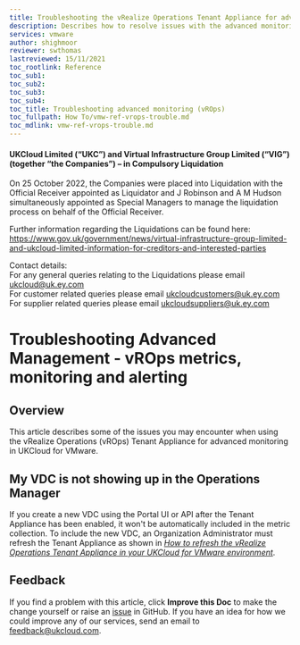 ```yaml
---
title: Troubleshooting the vRealize Operations Tenant Appliance for advanced monitoring
description: Describes how to resolve issues with the advanced monitoring options in UKCloud for VMware provided by the vRealize Operations (vROps) Tenant Appliance
services: vmware
author: shighmoor
reviewer: swthomas
lastreviewed: 15/11/2021
toc_rootlink: Reference
toc_sub1: 
toc_sub2:
toc_sub3:
toc_sub4:
toc_title: Troubleshooting advanced monitoring (vROps)
toc_fullpath: How To/vmw-ref-vrops-trouble.md
toc_mdlink: vmw-ref-vrops-trouble.md
---
```


#### UKCloud Limited (“UKC”) and Virtual Infrastructure Group Limited (“VIG”) (together “the Companies”) – in Compulsory Liquidation

On 25 October 2022, the Companies were placed into Liquidation with the Official Receiver appointed as Liquidator and J Robinson and A M Hudson simultaneously appointed as Special Managers to manage the liquidation process on behalf of the Official Receiver.

Further information regarding the Liquidations can be found here: <https://www.gov.uk/government/news/virtual-infrastructure-group-limited-and-ukcloud-limited-information-for-creditors-and-interested-parties>

Contact details:<br>
For any general queries relating to the Liquidations please email <ukcloud@uk.ey.com><br>
For customer related queries please email <ukcloudcustomers@uk.ey.com><br>
For supplier related queries please email <ukcloudsuppliers@uk.ey.com>

# Troubleshooting Advanced Management - vROps metrics, monitoring and alerting

## Overview

This article describes some of the issues you may encounter when using the vRealize Operations (vROps) Tenant Appliance for advanced monitoring in UKCloud for VMware.

## My VDC is not showing up in the Operations Manager

If you create a new VDC using the Portal UI or API after the Tenant Appliance has been enabled, it won't be automatically included in the metric collection. To include the new VDC, an Organization Administrator must refresh the Tenant Appliance as shown in [*How to refresh the vRealize Operations Tenant Appliance in your UKCloud for VMware environment*](vmw-how-vrops-refresh.md).

## Feedback

If you find a problem with this article, click **Improve this Doc** to make the change yourself or raise an [issue](https://github.com/UKCloud/documentation/issues) in GitHub. If you have an idea for how we could improve any of our services, send an email to <feedback@ukcloud.com>.

